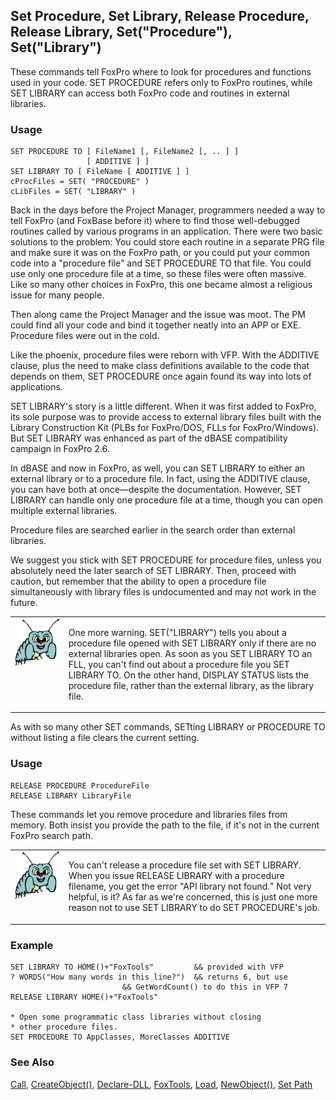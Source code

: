 ## Set Procedure, Set Library, Release Procedure, Release Library, Set("Procedure"), Set("Library")

These commands tell FoxPro where to look for procedures and functions used in your code. SET PROCEDURE refers only to FoxPro routines, while SET LIBRARY can access both FoxPro code and routines in external libraries.

### Usage

```foxpro
SET PROCEDURE TO [ FileName1 [, FileName2 [, .. ] ]
                 [ ADDITIVE ] ]
SET LIBRARY TO [ FileName [ ADDITIVE ] ]
cProcFiles = SET( "PROCEDURE" )
cLibFiles = SET( "LIBRARY" )
```

Back in the days before the Project Manager, programmers needed a way to tell FoxPro (and FoxBase before it) where to find those well-debugged routines called by various programs in an application. There were two basic solutions to the problem: You could store each routine in a separate PRG file and make sure it was on the FoxPro path, or you could put your common code into a "procedure file" and SET PROCEDURE TO that file. You could use only one procedure file at a time, so these files were often massive. Like so many other choices in FoxPro, this one became almost a religious issue for many people.

Then along came the Project Manager and the issue was moot. The PM could find all your code and bind it together neatly into an APP or EXE. Procedure files were out in the cold.

Like the phoenix, procedure files were reborn with VFP. With the ADDITIVE clause, plus the need to make class definitions available to the code that depends on them, SET PROCEDURE once again found its way into lots of applications. 

SET LIBRARY's story is a little different. When it was first added to FoxPro, its sole purpose was to provide access to external library files built with the Library Construction Kit (PLBs for FoxPro/DOS, FLLs for FoxPro/Windows). But SET LIBRARY was enhanced as part of the dBASE compatibility campaign in FoxPro 2.6. 

In dBASE and now in FoxPro, as well, you can SET LIBRARY to either an external library or to a procedure file. In fact, using the ADDITIVE clause, you can have both at once&mdash;despite the documentation. However, SET LIBRARY can handle only one procedure file at a time, though you can open multiple external libraries.

Procedure files are searched earlier in the search order than external libraries.

We suggest you stick with SET PROCEDURE for procedure files, unless you absolutely need the later search of SET LIBRARY. Then, proceed with caution, but remember that the ability to open a procedure file simultaneously with library files is undocumented and may not work in the future.

<table border=0 cellspacing=0 cellpadding=0 width=100%>
<tr>
  <td width=17% valign=top>
<img width=95 height=77 src="bug.gif"></p>
  </td>
  <td width=83%>
  <p>One more warning. SET(&quot;LIBRARY&quot;) tells you about a procedure file opened with SET LIBRARY only if there are no external libraries open. As soon as you SET LIBRARY TO an FLL, you can't find out about a procedure file you SET LIBRARY TO. On the other hand, DISPLAY STATUS lists the procedure file, rather than the external library, as the library file.</p>
  </td>
 </tr>
</table>

As with so many other SET commands, SETting LIBRARY or PROCEDURE TO without listing a file clears the current setting.

### Usage

```foxpro
RELEASE PROCEDURE ProcedureFile
RELEASE LIBRARY LibraryFile
```

These commands let you remove procedure and libraries files from memory. Both insist you provide the path to the file, if it's not in the current FoxPro search path.

<table border=0 cellspacing=0 cellpadding=0 width=100%>
<tr>
  <td width=17% valign=top>
<img width=95 height=78 src="bug.gif"></p>
  </td>
  <td width=83%>
  <p>You can't release a procedure file set with SET LIBRARY. When you issue RELEASE LIBRARY with a procedure filename, you get the error &quot;API library not found.&quot; Not very helpful, is it? As far as we're concerned, this is just one more reason not to use SET LIBRARY to do SET PROCEDURE's job.</p>
  </td>
 </tr>
</table>

### Example

```foxpro
SET LIBRARY TO HOME()+"FoxTools"         && provided with VFP
? WORDS("How many words in this line?")  && returns 6, but use
                         && GetWordCount() to do this in VFP 7
RELEASE LIBRARY HOME()+"FoxTools"

* Open some programmatic class libraries without closing
* other procedure files.
SET PROCEDURE TO AppClasses, MoreClasses ADDITIVE
```
### See Also

[Call](s4g224.md), [CreateObject()](s4g347.md), [Declare-DLL](s4g281.md), [FoxTools](s4g450.md), [Load](s4g224.md), [NewObject()](s4g347.md), [Set Path](s4g636.md)
